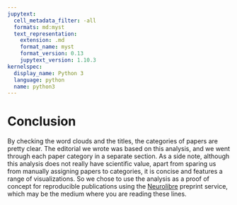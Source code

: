 ```yaml
---
jupytext:
  cell_metadata_filter: -all
  formats: md:myst
  text_representation:
    extension: .md
    format_name: myst
    format_version: 0.13
    jupytext_version: 1.10.3
kernelspec:
  display_name: Python 3
  language: python
  name: python3
---
```


# Conclusion

By checking the word clouds and the titles, the categories of papers are pretty clear. The editorial we wrote was based on this analysis, and we went through each paper category in a separate section. As a side note, although this analysis does not really have scientific value, apart from sparing us from manually assigning papers to categories, it is concise and features a range of visualizations. So we chose to use the analysis as a proof of concept for reproducible publications using the [Neurolibre](https://neurolibre.org) preprint service, which may be the medium where you are reading these lines.

